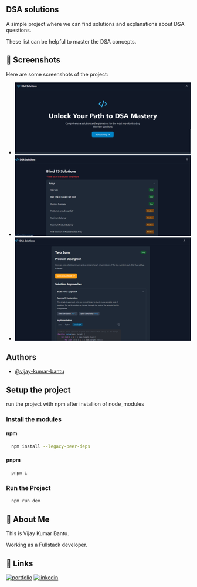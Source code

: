 ## DSA solutions

A simple project where we can find solutions and explanations about DSA questions.

These list can be helpful to master the DSA concepts.

## 📸 Screenshots

Here are some screenshots of the project:

- ![Home Page](./screenshots/landing.png)
- ![Question List](./screenshots/dataset.png)
- ![Solution View](./screenshots/problem.png)

## Authors

- [@vijay-kumar-bantu](https://www.github.com/vijay-kumar-bantu)

## Setup the project

run the project with npm after installion of node_modules

### Install the modules

#### npm

```bash
  npm install --legacy-peer-deps
```

#### pnpm

```bash
  pnpm i
```

### Run the Project

```bash
  npm run dev
```

## 🚀 About Me

This is Vijay Kumar Bantu.

Working as a Fullstack developer.

## 🔗 Links

[![portfolio](https://img.shields.io/badge/my_portfolio-000?style=for-the-badge&logo=ko-fi&logoColor=white)](https://main-portfolio-five-alpha.vercel.app/)
[![linkedin](https://img.shields.io/badge/linkedin-0A66C2?style=for-the-badge&logo=linkedin&logoColor=white)](https://www.linkedin.com/in/vijay-kumar-bantu/)
